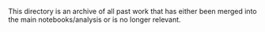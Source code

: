 This directory is an archive of all past work that has either been merged into the main notebooks/analysis or is no longer relevant.